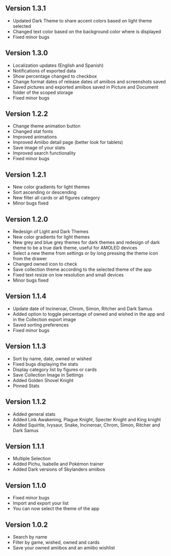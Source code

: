 ## Version 1.3.1
- Updated Dark Theme to share accent colors based on light theme selected
- Changed text color based on the background color where is displayed
- Fixed minor bugs

## Version 1.3.0
- Localization updates (English and Spanish)
- Notifications of exported data
- Show percentage changed to checkbox
- Change format dates of release dates of amiibos and screenshots saved
- Saved pictures and exported amiibos saved in Picture and Document folder of the scoped storage
- Fixed minor bugs

## Version 1.2.2
- Change theme animation button
- Changed stat fonts
- Improved animations
- Improved Amiibo detail page (better look for tablets)
- Save image of your stats
- Improved search functionality
- Fixed minor bugs

## Version 1.2.1
- New color gradients for light themes
- Sort ascending or descending
- New filter all cards or all figures category
- Minor bugs fixed

## Version 1.2.0
- Redesign of Light and Dark Themes
- New color gradients for light themes
- New grey and blue grey themes for dark themes and redesign of dark theme to be a true dark theme, useful for AMOLED devices
- Select a new theme from settings or by long pressing the theme icon from the drawer
- Changed owned icon to check
- Save collection theme according to the selected theme of the app
- Fixed text resize on low resolution and small devices
- Minor bugs fixed  

## Version 1.1.4
- Update date of Incineroar, Chrom, Simon, Ritcher and Dark Samus
- Added option to toggle percentage of owned and wished in the app and in the Collection export image
- Saved sorting preferences
- Fixed minor bugs  

## Version 1.1.3
- Sort by name, date, owned or wished
- Fixed bugs displaying the stats
- Display category list by figures or cards
- Save Collection Image in Settings
- Added Golden Shovel Knight
- Pinned Stats  

## Version 1.1.2
- Added general stats
- Added Link Awakening, Plague Knight, Specter Knight and King knight
- Added Squirtle, Ivysaur, Snake, Incineroar, Chrom, Simon, Ritcher and Dark Samus  

## Version 1.1.1
- Multiple Selection
- Added Pichu, Isabelle and Pokémon trainer
- Added Dark versions of Skylanders amiibos  

## Version 1.1.0
- Fixed minor bugs
- Import and export your list
- You can now select the theme of the app

## Version 1.0.2
- Search by name
- Filter by game, wished, owned and cards
- Save your owned amiibos and an amiibo wishlist